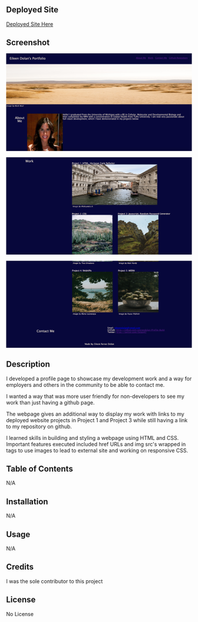 # <Profile Webpage Development>

## Deployed Site 

[Deployed Site Here](https://ereneedolan.github.io/Profile-Build/)

## Screenshot

![Image Here](https://github.com/ereneedolan/Profile-Build/blob/main/Images/Profile%20Screenshot%201.png?raw=true)

![Image Here](https://github.com/ereneedolan/Profile-Build/blob/main/Images/Profile%20Screenshot%202.png)

![Image Here](https://github.com/ereneedolan/Profile-Build/blob/main/Images/Profile%20Screenshot%203.png)

## Description

I developed a profile page to showcase my development work and a way for employers and others in the community to be able to contact me. 

I wanted a way that was more user friendly for non-developers to see my work than just having a github page. 

The webpage gives an additional way to display my work with links to my deployed website projects in Project 1 and Project 3 while still having a link to my repository on github.

I learned skills in building and styling a webpage using HTML and CSS. Important features executed included href URLs and img src's wrapped in <a> tags to use images to lead to external site and working on responsive CSS.

## Table of Contents

N/A

## Installation

N/A

## Usage

N/A

## Credits

I was the sole contributor to this project

## License

No License
